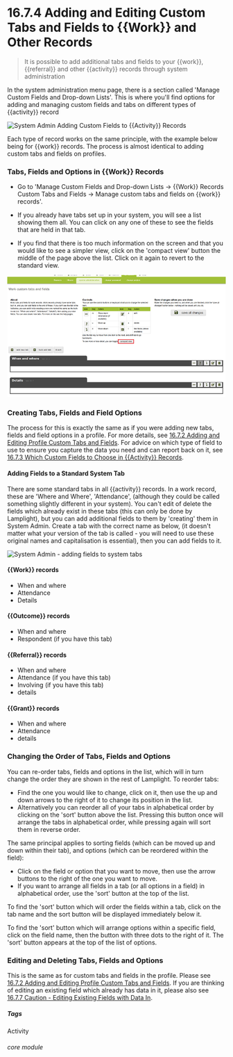 # 16.7.4  <i class="fa fa-cogs"></i> Adding and Editing Custom Tabs and Fields to {{Work}} and Other Records

> It is possible to add additional tabs and fields to your {{work}}, {{referral}} and other {{activity}} records through system administration





In the system administration menu page, there is a section called 'Manage Custom Fields and Drop-down Lists'. This is where you'll find options for adding and managing custom fields and tabs on different types of {{activity}} record

![System Admin Adding Custom Fields to {{Activity}} Records](16.7.4b.png)

Each type of record works on the same principle, with the example below being for {{work}} records.  The process is almost identical to adding custom tabs and fields on profiles.  


### Tabs, Fields and Options in {{Work}} Records

- Go to 'Manage Custom Fields and Drop-down Lists -> {{Work}} Records Custom Tabs and Fields -> Manage custom tabs and fields on {{work}} records'.

- If you already have tabs set up in your system, you will see a list showing them all. You can click on any one of these to see the fields that are held in that tab.

- If you find that there is too much information on the screen and that you would like to see a simpler view, click on the 'compact view' button the middle of the page above the list. Click on it again to revert to the standard view. 

![System admin - Adding custom fields to records](16.7.4a.png)


### Creating Tabs, Fields and Field Options

The process for this is exactly the same as if you were adding new tabs, fields and field options in a profile. For more details, see [16.7.2 Adding and Editing Profile Custom Tabs and Fields](/help/index/p/16.7.2). For advice on which type of field to use to ensure you capture the data you need and can report back on it, see [16.7.3 Which Custom Fields to Choose in {{Activity}} Records](/help/index/p/16.7.3).


#### Adding Fields to a Standard System Tab

There are some standard tabs in all {{activity}} records. In a work record, these are 'Where and Where', 'Attendance', (although they could be called something slightly different in your system). You can't edit of delete the fields which already exist in these tabs (this can only be done by Lamplight), but you can add additional fields to them by 'creating' them in System Admin.  Create a tab with the correct name as below, (it doesn't matter what your version of the tab is called - you will need to use these original names and capitalisation is essential), then you can add fields to it.  

![System Admin - adding fields to system tabs](1221a.png)

#### {{Work}} records

- When and where
- Attendance
- Details

#### {{Outcome}} records

- When and where
- Respondent (if you have this tab)

#### {{Referral}} records

- When and where
- Attendance (if you have this tab)
- Involving (if you have this tab)
- details

#### {{Grant}} records

- When and where
- Attendance
- details


### Changing the Order of Tabs, Fields and Options

You can re-order tabs, fields and options in the list, which will in turn change the order they are shown in the rest of Lamplight. To reorder tabs: 

- Find the one you would like to change, click on it, then use the up and down arrows to the right of it to change its position in the list. 
- Alternatively you can reorder all of your tabs in alphabetical order by clicking on the 'sort' button above the list. Pressing this button once will arrange the tabs in alphabetical order, while pressing again will sort them in reverse order.

The same principal applies to sorting fields (which can be moved up and down within their tab), and options (which can be reordered within the field):

- Click on the field or option that you  want to move, then use the arrow buttons to the right of the one you want to move. 
- If you want to arrange all fields in a tab (or all options in a field) in alphabetical order, use the 'sort' button at the top of the list.

To find the 'sort' button which will order the fields within a tab, click on the tab name and the sort button will be displayed immediately below it. 

To find the 'sort' button which will arrange options within a specific field, click on the field name, then the button with three dots to the right of it. The 'sort' button appears at the top of the list of options.


### Editing and Deleting Tabs, Fields and Options

This is the same as for custom tabs and fields in the profile. Please see [16.7.2 Adding and Editing Profile Custom Tabs and Fields](/help/index/p/16.7.2). If you are thinking of editing an existing field which already has data in it, please also see [16.7.7 Caution - Editing Existing Fields with Data In](/help/index/p/16.7.7).


##### Tags
Activity

###### core module

